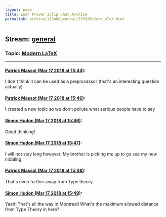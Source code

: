 ```yaml
---
layout: page
title: Lean Prover Zulip Chat Archive 
permalink: archive/113488general/37092ModernLaTeX.html
---
```


## Stream: [general](index.html)
### Topic: [Modern LaTeX](37092ModernLaTeX.html)

---

#### [Patrick Massot (Mar 17 2018 at 15:44)](https://leanprover.zulipchat.com/#narrow/stream/113488-general/topic/Modern%20LaTeX/near/123843670):
I don't think it can be used as a preprocessor (that's an interesting question actually)

#### [Patrick Massot (Mar 17 2018 at 15:46)](https://leanprover.zulipchat.com/#narrow/stream/113488-general/topic/Modern%20LaTeX/near/123843722):
I created a new topic so we don't pollute what serious people have to say

#### [Simon Hudon (Mar 17 2018 at 15:46)](https://leanprover.zulipchat.com/#narrow/stream/113488-general/topic/Modern%20LaTeX/near/123843723):
Good thinking!

#### [Simon Hudon (Mar 17 2018 at 15:47)](https://leanprover.zulipchat.com/#narrow/stream/113488-general/topic/Modern%20LaTeX/near/123843732):
I will not stay long however. My brother is picking me up to go see my new nibbling

#### [Patrick Massot (Mar 17 2018 at 15:48)](https://leanprover.zulipchat.com/#narrow/stream/113488-general/topic/Modern%20LaTeX/near/123843773):
That's even further away from Type theory

#### [Simon Hudon (Mar 17 2018 at 15:49)](https://leanprover.zulipchat.com/#narrow/stream/113488-general/topic/Modern%20LaTeX/near/123843780):
Yeah! That's all the way in Montreal! What's the maximum allowed distance from Type Theory in here?

